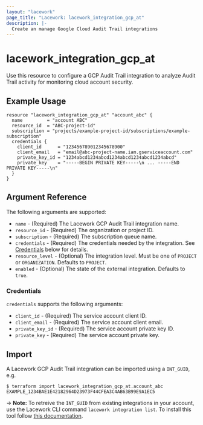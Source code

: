 ```yaml
---
layout: "lacework"
page_title: "Lacework: lacework_integration_gcp_at"
description: |-
  Create an manage Google Cloud Audit Trail integrations
---
```


# lacework\_integration\_gcp\_at

Use this resource to configure a GCP Audit Trail integration to analyze Audit Trail
activity for monitoring cloud account security.

## Example Usage

```hcl
resource "lacework_integration_gcp_at" "account_abc" {
  name         = "account ABC"
  resource_id  = "ABC-project-id"
  subscription = "projects/example-project-id/subscriptions/example-subscription"
  credentials {
    client_id      = "123456789012345678900"
    client_email   = "email@abc-project-name.iam.gserviceaccount.com"
    private_key_id = "1234abcd1234abcd1234abcd1234abcd1234abcd"
    private_key    = "-----BEGIN PRIVATE KEY-----\n ... -----END PRIVATE KEY-----\n"
  }
}
```

## Argument Reference

The following arguments are supported:

* `name` - (Required) The Lacework GCP Audit Trail integration name.
* `resource_id` - (Required) The organization or project ID.
* `subscription` - (Required) The subscription queue name.
* `credentials` - (Required) The credentials needed by the integration. See [Credentials](#credentials) below for details.
* `resource_level` - (Optional) The integration level. Must be one of `PROJECT` or `ORGANIZATION`. Defaults to `PROJECT`.
* `enabled` - (Optional) The state of the external integration. Defaults to `true`.

### Credentials

`credentials` supports the following arguments:

* `client_id` - (Required) The service account client ID.
* `client_email` - (Required) The service account client email.
* `private_key_id` - (Required) The service account private key ID.
* `private_key` - (Required) The service account private key.

## Import

A Lacework GCP Audit Trail integration can be imported using a `INT_GUID`, e.g.

```
$ terraform import lacework_integration_gcp_at.account_abc EXAMPLE_1234BAE1E42182964D23973F44CFEA3C4AB63B99E9A1EC5
```
-> **Note:** To retreive the `INT_GUID` from existing integrations in your account, use the
	Lacework CLI command `lacework integration list`. To install this tool follow
	[this documentation](https://github.com/lacework/go-sdk/blob/master/cli/README.md).
